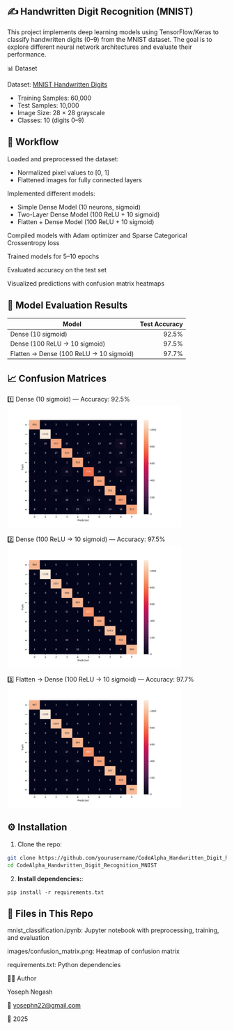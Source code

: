 ## ✍️ Handwritten Digit Recognition (MNIST)

This project implements deep learning models using TensorFlow/Keras to classify handwritten digits (0–9) from the MNIST dataset.
The goal is to explore different neural network architectures and evaluate their performance.

📊 Dataset

Dataset: [MNIST Handwritten Digits](http://yann.lecun.com/exdb/mnist/)

- Training Samples: 60,000
- Test Samples: 10,000
- Image Size: 28 × 28 grayscale
- Classes: 10 (digits 0–9)


## 🚀 Workflow

Loaded and preprocessed the dataset:

- Normalized pixel values to [0, 1]
- Flattened images for fully connected layers

Implemented different models:

- Simple Dense Model (10 neurons, sigmoid)
- Two-Layer Dense Model (100 ReLU + 10 sigmoid)
- Flatten + Dense Model (100 ReLU + 10 sigmoid)

Compiled models with Adam optimizer and Sparse Categorical Crossentropy loss

Trained models for 5–10 epochs

Evaluated accuracy on the test set

Visualized predictions with confusion matrix heatmaps

## 🧪 Model Evaluation Results

| Model                              | Test Accuracy |
|-----------------------------------|--------------:|
| Dense (10 sigmoid)                 | 92.5%         |
| Dense (100 ReLU → 10 sigmoid)      | 97.5%         |
| Flatten → Dense (100 ReLU → 10 sigmoid) | 97.7%   |

## 📈 Confusion Matrices

1️⃣ Dense (10 sigmoid) — Accuracy: 92.5%
<img src="images/cm_dense_sigmoid.png" alt="Confusion Matrix Dense 10 Sigmoid" width="400">

2️⃣ Dense (100 ReLU → 10 sigmoid) — Accuracy: 97.5%
<img src="images/cm_dense_relu.png" alt="Confusion Matrix Dense 100 ReLU" width="400">

3️⃣ Flatten → Dense (100 ReLU → 10 sigmoid) — Accuracy: 97.7%
<img src="images/cm_flatten_dense.png" alt="Confusion Matrix Flatten Dense" width="400">


## ⚙️ Installation

1. Clone the repo:

```bash
git clone https://github.com/yourusername/CodeAlpha_Handwritten_Digit_Recognition_MNIST.git
cd CodeAlpha_Handwritten_Digit_Recognition_MNIST
```
2. **Install dependencies:**:   
```commandline
pip install -r requirements.txt
```

## 📂 Files in This Repo

mnist_classification.ipynb: Jupyter notebook with preprocessing, training, and evaluation

images/confusion_matrix.png: Heatmap of confusion matrix

requirements.txt: Python dependencies



👨‍💻 Author

Yoseph Negash

📧 yosephn22@gmail.com

📅 2025
